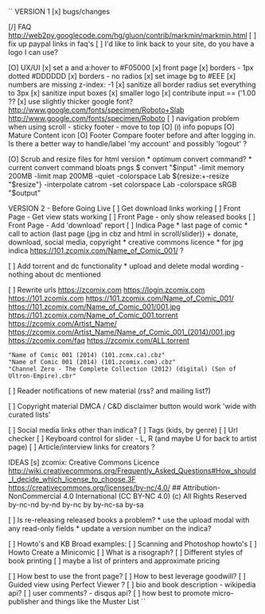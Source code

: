 ``
VERSION 1
[x] bugs/changes

[/] FAQ
    http://web2py.googlecode.com/hg/gluon/contrib/markmin/markmin.html
    [ ] fix up paypal links in faq's
    [ ] I'd like to link back to your site, do you have a logo I can use?

[O] UX/UI
    [x] set a and a:hover to #F05000
    [x] front page
        [x] borders - 1px dotted #DDDDDD
        [x] borders - no radios
        [x] set image bg to #EEE
            [x] numbers are missing
                z-index: -1
    [x] sanitize all border radius
        set everything to 3px
    [x] sanitize input boxes
    [x] smaller logo
    [x] contribute input == ('1.00 ??
    [x] use slightly thicker google font?
        http://www.google.com/fonts/specimen/Roboto+Slab
        http://www.google.com/fonts/specimen/Roboto
    [ ] navigation problem when using scroll
        - sticky footer
        - move to top
    [O] (i) info popups
    [O] Mature Content icon
    [O] Footer
        Compare footer before and after logging in.
        Is there a better way to handle/label 'my account' and possibly 'logout' ?


[O] Scrub and resize files for html version
    * optimum convert command?
    * current convert command bloats pngs
    $ convert "$input" -limit memory 200MB -limit map 200MB -quiet -colorspace Lab ${resize:+-resize "$resize"} -interpolate catrom -set colorspace Lab -colorspace sRGB "$output"

VERSION 2 - Before Going Live
[ ] Get download links working
[ ] Front Page - Get view stats working
[ ] Front Page - only show released books
[ ] Front Page - Add 'download' report
[ ] Indica Page
    * last page of comic
    * call to action (last page (jpg in cbz and html in scroll/slider))
        + donate, download, social media, copyright
    * creative commons licence
    * for jpg indica https://101.zcomix.com/Name_of_Comic_001/  ?

[ ] Add torrent and dc functionality
    * upload and delete modal wording - nothing about dc mentioned

[ ] Rewrite urls
    https://zcomix.com
    https://login.zcomix.com
    https://101.zcomix.com
    https://101.zcomix.com/Name_of_Comic_001/
    https://101.zcomix.com/Name_of_Comic_001/001.jpg
    https://101.zcomix.com/Name_of_Comic_001.torrent
    https://zcomix.com/Artist_Name/
    https://zcomix.com/Artist_Name/Name_of_Comic_001_(2014)/001.jpg
    https://zcomix.com/faq
    https://zcomix.com/ALL.torrent

    "Name of Comic 001 (2014) (101.zcmx.ca).cbz"
    "Name of Comic 001 (2014) (101.zcomix.com).cbz"
    "Channel Zero - The Complete Collection (2012) (digital) (Son of Ultron-Empire).cbr"

[ ] Reader notifications of new material (rss? and mailing list?)

[ ] Copyright material
    DMCA / C&D disclaimer button would work
    'wide with curated lists'

[ ] Social media links other than indica?
[ ] Tags (kids, by genre)
[ ] Url checker
[ ] Keyboard control for slider - L, R (and maybe U for back to artist page)
[ ] Article/interview links for creators ?

IDEAS
[s] zcomix: Creative Commons Licence
    http://wiki.creativecommons.org/Frequently_Asked_Questions#How_should_I_decide_which_license_to_choose.3F
    https://creativecommons.org/licenses/by-nc/4.0/     ## Attribution-NonCommercial 4.0 International (CC BY-NC 4.0)
    (c) All Rights Reserved
    by-nc-nd
    by-nd
    by-nc
    by
    by-nc-sa
    by-sa

[ ] Is re-releasing released books a problem?
    * use the upload modal with any read-only fields
    * update a version number on the indica?

[ ] Howto's and KB
    Broad examples:
    [ ] Scanning and Photoshop howto's
    [ ] Howto Create a Minicomic
    [ ] What is a risograph?
    [ ] Different styles of book printing
        [ ] maybe a list of printers and approximate pricing

[ ] How best to use the front page?
[ ] How to best leverage goodwill?
[ ] Guided view using Perfect Viewer ?
[ ] bio and book description - wikipedia api?
[ ] user comments? - disqus api?
[ ] how best to promote micro-publisher and things like the Muster List
``
